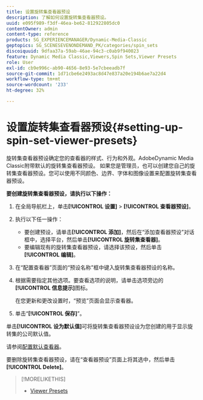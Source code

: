 ```yaml
---
title: 设置旋转集查看器预设
description: 了解如何设置旋转集查看器预设。
uuid: e095f989-f3df-46ea-be62-812922805dc0
contentOwner: admin
content-type: reference
products: SG_EXPERIENCEMANAGER/Dynamic-Media-Classic
geptopics: SG_SCENESEVENONDEMAND_PK/categories/spin_sets
discoiquuid: 9dfaa37a-59ab-46ae-94c3-c0ab9f940023
feature: Dynamic Media Classic,Viewers,Spin Sets,Viewer Presets
role: User
exl-id: cb9e996c-ab90-4656-8e93-5e7cbeeadb7f
source-git-commit: 1d71cbe6e2493ac8d47e837a20e194b6ae7a22d4
workflow-type: tm+mt
source-wordcount: '233'
ht-degree: 32%

---
```


# 设置旋转集查看器预设{#setting-up-spin-set-viewer-presets}

旋转集查看器预设确定您的查看器的样式、行为和外观。AdobeDynamic Media Classic附带默认的旋转集查看器预设。 如果您是管理员，也可以创建您自己的旋转集查看器预设。您可以使用不同颜色、边界、字体和图像设置来配置旋转集查看器预设。

**要创建旋转集查看器预设，请执行以下操作：**

1. 在全局导航栏上，单击&#x200B;**[!UICONTROL 设置]** > **[!UICONTROL 查看器预设]**。
1. 执行以下任一操作：

   * 要创建预设，请单击&#x200B;**[!UICONTROL 添加]**，然后在“添加查看器预设”对话框中，选择平台，然后单击&#x200B;**[!UICONTROL 旋转集查看器]**。
   * 要编辑现有的旋转集查看器预设，请选择该预设，然后单击&#x200B;**[!UICONTROL 编辑]**。

1. 在“配置查看器”页面的“预设名称”框中键入旋转集查看器预设的名称。
1. 根据需要指定其他选项。要查看选项的说明，请单击选项旁边的&#x200B;**[!UICONTROL 信息提示]**&#x200B;图标。

   在您更新和更改设置时，“预览”页面会显示查看器。

1. 单击“**[!UICONTROL 保存]**”。

单击&#x200B;**[!UICONTROL 设为默认值]**&#x200B;可将旋转集查看器预设设为您创建的用于显示旋转集的公司默认值。

请参阅[配置默认查看器](application-setup.md#configuring_default_viewers)。

要删除旋转集查看器预设，请在“查看器预设”页面上将其选中，然后单击&#x200B;**[!UICONTROL Delete]**。

>[!MORELIKETHIS]
>
>* [Viewer Presets](application-setup.md#viewer_presets)

